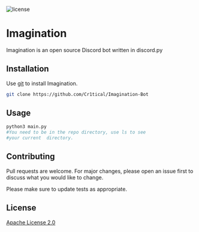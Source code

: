 ![license](https://img.shields.io/badge/license-Apache%20License%202.0-blue?style=for-the-badge)


# Imagination

Imagination is an open source Discord bot written in discord.py

## Installation

Use [git](https://git-scm.com/docs/git-clone) to install Imagination.

```bash
git clone https://github.com/Cr1tical/Imagination-Bot
```

## Usage

```python
python3 main.py
#You need to be in the repo directory, use ls to see
#your current  directory.
```

## Contributing
Pull requests are welcome. For major changes, please open an issue first to discuss what you would like to change.

Please make sure to update tests as appropriate.

## License
[Apache License 2.0](https://choosealicense.com/licenses/apache-2.0/)
